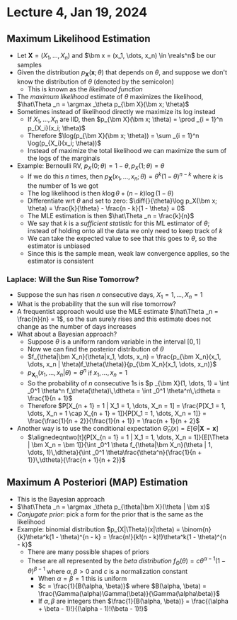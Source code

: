 # Lecture 4, Jan 19, 2024

## Maximum Likelihood Estimation

* Let $\bm X = (X_1, \dots, X_n)$ and $\bm x = (x_1, \dots, x_n) \in \reals^n$ be our samples
* Given the distribution $p_{\bm X}(\bm x; \theta)$ that depends on $\theta$, and suppose we don't know the distribution of $\theta$ (denoted by the semicolon)
	* This is known as the *likelihood function*
* The *maximum likelihood* estimate of $\theta$ maximizes the likelihood, $\hat\Theta _n = \argmax _\theta p_{\bm X}(\bm x; \theta)$
* Sometimes instead of likelihood directly we maximize its log instead
	* If $X_1, \dots, X_n$ are IID, then $p_{\bm X}(\bm x; \theta) = \prod _{i = 1}^n p_{X_i}(x_i; \theta)$
	* Therefore $\log(p_{\bm X}(\bm x; \theta)) = \sum _{i = 1}^n \log(p_{X_i}(x_i; \theta))$
	* Instead of maximize the total likelihood we can maximize the sum of the logs of the marginals
* Example: Bernoulli RV, $p_X(0; \theta) = 1 - \theta, p_X(1; \theta) = \theta$
	* If we do this $n$ times, then $p_{\bm X}(x_1, \dots, x_n; \theta) = \theta^k(1 - \theta)^{n - k}$ where $k$ is the number of 1s we got
	* The log likelihood is then $k\log\theta + (n - k)\log(1 - \theta)$
	* Differentiate wrt $\theta$ and set to zero: $\diff{}{\theta}\log p_X(\bm x; \theta) = \frac{k}{\theta} - \frac{n - k}{1 - \theta} = 0$
	* The MLE estimation is then $\hat\Theta _n = \frac{k}{n}$
	* We say that $k$ is a *sufficient statistic* for this ML estimator of $\theta$; instead of holding onto all the data we only need to keep track of $k$
	* We can take the expected value to see that this goes to $\theta$, so the estimator is unbiased
	* Since this is the sample mean, weak law convergence applies, so the estimator is consistent

### Laplace: Will the Sun Rise Tomorrow?

* Suppose the sun has risen $n$ consecutive days, $X_1 = 1, \dots, X_n = 1$
* What is the probability that the sun will rise tomorrow?
* A frequentist approach would use the MLE estimate $\hat\Theta _n = \frac{n}{n} = 1$, so the sun surely rises and this estimate does not change as the number of days increases
* What about a Bayesian approach?
	* Suppose $\theta$ is a uniform random variable in the interval $[0, 1]$
	* Now we can find the posterior distribution of $\theta$
	* $f_{\theta|\bm X_n}(\theta|x_1, \dots, x_n) = \frac{p_{\bm X_n}(x_1, \dots, x_n | \theta)f_\theta(\theta)}{p_{\bm X_n}(x_1, \dots, x_n)}$
	* $p_{\bm X_n}(x_1, \dots, x_n | \theta) = \theta^n$ if $x_1, \dots, x_n = 1$
	* So the probability of $n$ consecutive 1s is $p _{\bm X}(1, \dots, 1) = \int _0^1 \theta^n f_\theta(\theta)\,\dtheta = \int _0^1 \theta^n\,\dtheta = \frac{1}{n + 1}$
	* Therefore $P[X_{n + 1} = 1 | X_1 = 1, \dots, X_n = 1] = \frac{P[X_1 = 1, \dots, X_n = 1 \cap X_{n + 1} = 1]}{P[X_1 = 1, \dots, X_n = 1]} = \frac{\frac{1}{n + 2}}{\frac{1}{n + 1}} = \frac{n + 1}{n + 2}$
* Another way is to use the conditional expectation $\hat\Theta _n(x) = E[\Theta | \bm X = \bm x]$
	* $\alignedeqntwo[t]{P[X_{n = 1} = 1 | X_1 = 1, \dots, X_n = 1]}{E[\Theta | \bm X_n = \bm 1]}{\int _0^1 \theta f_{\theta|\bm X_n}(\theta | 1, \dots, 1)\,\dtheta}{\int _0^1 \theta\frac{\theta^n}{\frac{1}{n + 1}}\,\dtheta}{\frac{n + 1}{n + 2}}$

## Maximum A Posteriori (MAP) Estimation

* This is the Bayesian approach
* $\hat\Theta _n = \argmax _\theta p_{\theta|\bm X}(\theta | \bm x)$
* *Conjugate prior*: pick a form for the prior that is the same as the likelihood
* Example: binomial distribution $p_{X|\Theta}(x|\theta) = \binom{n}{k}\theta^k(1 - \theta)^{n - k} = \frac{n!}{k!(n - k)!}\theta^k(1 - \theta)^{n - k}$
	* There are many possible shapes of priors
	* These are all represented by the *beta distribution* $f_\Theta(\theta) = c\theta^{\alpha - 1}(1 - \theta)^{\beta - 1}$ where $\alpha, \beta > 0$ and $c$ is a normalization constant
		* When $\alpha = \beta = 1$ this is uniform
		* $c = \frac{1}{B(\alpha, \beta)}$ where $B(\alpha, \beta) = \frac{\Gamma(\alpha)\Gamma(\beta)}{\Gamma(\alpha\beta)}$
		* If $\alpha, \beta$ are integers then $\frac{1}{B(\alpha, \beta)} = \frac{(\alpha + \beta - 1)!}{(\alpha - 1)!(\beta - 1)!}$

